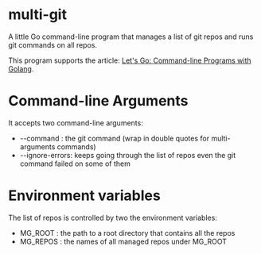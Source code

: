 # multi-git
A little Go command-line program that manages a list of git repos and runs git commands on all repos.

This program supports the article: [Let's Go: Command-line Programs with Golang](https://code.tutsplus.com/tutorials/lets-go-command-line-programs-with-golang--cms-26341).

# Command-line Arguments
It accepts two command-line arguments:

* --command : the git command (wrap in double quotes for multi-arguments 
commands)
* --ignore-errors: keeps going through the list of repos even the git command
 failed on some of them

# Environment variables
The list of repos is controlled by two the environment variables:

* MG_ROOT : the path to a root directory that contains all the repos
* MG_REPOS : the names of all managed repos under MG_ROOT
